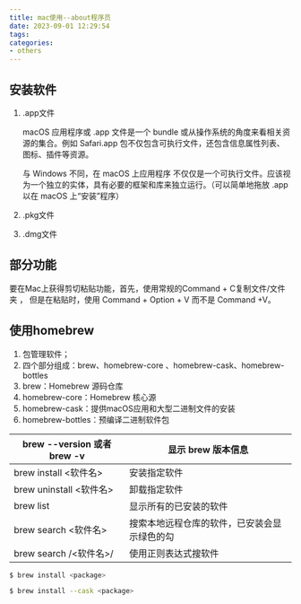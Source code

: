```yaml
---
title: mac使用--about程序员
date: 2023-09-01 12:29:54
tags:
categories:
- others
---
```

## 安装软件

1. .app文件

   macOS 应用程序或 .app 文件是一个 bundle 或从操作系统的角度来看相关资源的集合。例如 Safari.app 包不仅包含可执行文件，还包含信息属性列表、图标、插件等资源。

   与 Windows 不同，在 macOS 上应用程序 不仅仅是一个可执行文件。应该视为一个独立的实体，具有必要的框架和库来独立运行。（可以简单地拖放 .app 以在 macOS 上“安装”程序）

2. .pkg文件

3. .dmg文件

   

## 部分功能

要在Mac上获得剪切粘贴功能，首先，使用常规的Command + C复制文件/文件夹 ， 但是在粘贴时，使用 Command + Option + V 而不是 Command +V。 



## 使用homebrew

1. 包管理软件；
2. 四个部分组成：brew、homebrew-core 、homebrew-cask、homebrew-bottles
3. brew：Homebrew 源码仓库
4. homebrew-core：Homebrew 核心源
5. homebrew-cask：提供macOS应用和大型二进制文件的安装
6. homebrew-bottles：预编译二进制软件包

| brew --version 或者 brew -v | 显示 brew 版本信息                           |
| --------------------------- | -------------------------------------------- |
| brew install <软件名>       | 安装指定软件                                 |
| brew uninstall <软件名>     | 卸载指定软件                                 |
| brew list                   | 显示所有的已安装的软件                       |
| brew search <软件名>        | 搜索本地远程仓库的软件，已安装会显示绿色的勾 |
| brew search /<软件名>/      | 使用正则表达式搜软件                         |

```bash
$ brew install <package>

$ brew install --cask <package>
```

